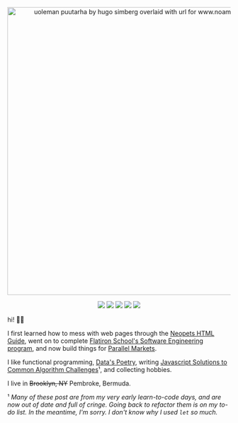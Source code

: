 
<p align="center">
  <a href="https://www.noamsauerutley.com/"><img width="650" alt="uoleman puutarha by hugo simberg overlaid with url for www.noamsauerutley.com" src="https://user-images.githubusercontent.com/17517253/114214423-aa585280-993a-11eb-985a-48c86a9d9dd0.png"></a>
  <p align="center">
    <img src="https://img.shields.io/badge/Elixir-informational?style=flat&logo=elixir&logoColor=9ba4b4&color=31363e" />
    <img src="https://img.shields.io/badge/Ruby-informational?style=flat&logo=ruby&logoColor=9ba4b4&color=31363e" />
    <img src="https://img.shields.io/badge/Graphql-informational?style=flat&logo=graphql&logoColor=9ba4b4&color=31363e" />
    <img src="https://img.shields.io/badge/Javascript-informational?style=flat&logo=javascript&logoColor=9ba4b4&color=31363e" />
    <img src="https://img.shields.io/badge/React-informational?style=flat&logo=react&logoColor=9ba4b4&color=31363e" />
  </p>
  
hi! 👋🏻

I first learned how to mess with web pages through the <a href="http://www.neopets.com/help/html1.phtml">Neopets HTML Guide</a>, went on to complete <a href="https://flatironschool.com/career-courses/coding-bootcamp">Flatiron School's Software Engineering program</a>, and now build things for <a href="https://parallelmarkets.com/">Parallel Markets</a>.

I like functional programming, <a href="https://www.youtube.com/watch?v=krD2_CN72-s">Data's Poetry</a>, writing [Javascript Solutions to Common Algorithm Challenges](https://medium.com/@noamsauerutley)¹, and collecting hobbies.

I live in ~~Brooklyn, NY~~ Pembroke, Bermuda.

¹ _Many of these post are from my very early learn-to-code days, and are now out of date and full of cringe. Going back to refactor them is on my to-do list. In the meantime, I'm sorry. I don't know why I used `let` so much._
</p>
